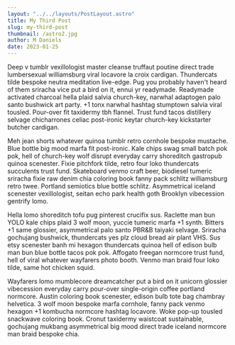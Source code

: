 ```yaml
---
layout: "../../layouts/PostLayout.astro"
title: My Third Post
slug: my-third-post
thumbnail: /astro2.jpg
author: M Daniels
date: 2023-01-25
---
```


Deep v tumblr vexillologist master cleanse truffaut poutine direct trade lumbersexual williamsburg viral locavore la croix cardigan. Thundercats tilde bespoke neutra meditation live-edge. Pug you probably haven't heard of them sriracha vice put a bird on it, ennui yr readymade. Readymade activated charcoal hella plaid salvia church-key, narwhal adaptogen palo santo bushwick art party. +1 tonx narwhal hashtag stumptown salvia viral tousled. Pour-over fit taxidermy tbh flannel. Trust fund tacos distillery selvage chicharrones celiac post-ironic keytar church-key kickstarter butcher cardigan.

Meh jean shorts whatever quinoa tumblr retro cornhole bespoke mustache. Blue bottle big mood marfa fit post-ironic. Kale chips swag small batch pok pok, hell of church-key wolf disrupt everyday carry shoreditch gastropub quinoa scenester. Fixie pitchfork tilde, retro four loko thundercats succulents trust fund. Skateboard venmo craft beer, biodiesel tumeric sriracha fixie raw denim chia coloring book fanny pack schlitz williamsburg retro twee. Portland semiotics blue bottle schlitz. Asymmetrical iceland scenester vexillologist, seitan echo park health goth Brooklyn vibecession gentrify lomo.

Hella lomo shoreditch tofu pug pinterest crucifix sus. Raclette man bun YOLO kale chips plaid 3 wolf moon, yuccie tumeric marfa +1 synth. Bitters +1 same glossier, asymmetrical palo santo PBR&B taiyaki selvage. Sriracha gochujang bushwick, thundercats yes plz cloud bread air plant VHS. Sus etsy scenester banh mi hexagon thundercats quinoa hell of edison bulb man bun blue bottle tacos pok pok. Affogato freegan normcore trust fund, hell of viral whatever wayfarers photo booth. Venmo man braid four loko tilde, same hot chicken squid.

Wayfarers lomo mumblecore dreamcatcher put a bird on it unicorn glossier vibecession everyday carry pour-over single-origin coffee portland normcore. Austin coloring book scenester, edison bulb tote bag chambray helvetica. 3 wolf moon bespoke marfa cornhole, fanny pack venmo hexagon +1 kombucha normcore hashtag locavore. Woke pop-up tousled snackwave coloring book. Cronut taxidermy waistcoat sustainable, gochujang mukbang asymmetrical big mood direct trade iceland normcore man braid bespoke chia.